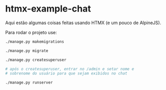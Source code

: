 # htmx-example-chat

Aqui estão algumas coisas feitas usando HTMX (e um pouco de AlpineJS).

Para rodar o projeto use:

```sh
./manage.py makemigrations

./manage.py migrate

./manage.py createsuperuser

# após o createsuperuser, entrar no /admin e setar nome e 
# sobrenome do usuário para que sejam exibidos no chat

./manage.py runserver
```
